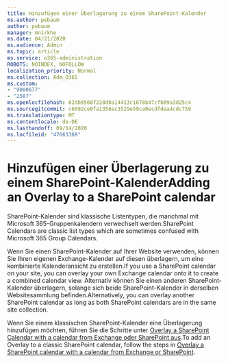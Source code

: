 ```yaml
---
title: Hinzufügen einer Überlagerung zu einem SharePoint-Kalender
ms.author: pebaum
author: pebaum
manager: mnirkhe
ms.date: 04/21/2020
ms.audience: Admin
ms.topic: article
ms.service: o365-administration
ROBOTS: NOINDEX, NOFOLLOW
localization_priority: Normal
ms.collection: Adm_O365
ms.custom:
- "9000677"
- "2587"
ms.openlocfilehash: 62db9568f228d0a14413c1678b47cfb09a3d25c4
ms.sourcegitcommit: c6692ce0fa1358ec3529e59ca0ecdfdea4cdc759
ms.translationtype: MT
ms.contentlocale: de-DE
ms.lasthandoff: 09/14/2020
ms.locfileid: "47663368"
---
```

# <a name="adding-an-overlay-to-a-sharepoint-calendar"></a><span data-ttu-id="48268-102">Hinzufügen einer Überlagerung zu einem SharePoint-Kalender</span><span class="sxs-lookup"><span data-stu-id="48268-102">Adding an Overlay to a SharePoint calendar</span></span>

<span data-ttu-id="48268-103">SharePoint-Kalender sind klassische Listentypen, die manchmal mit Microsoft 365-Gruppenkalendern verwechselt werden.</span><span class="sxs-lookup"><span data-stu-id="48268-103">SharePoint Calendars are classic list types which are sometimes confused with Microsoft 365 Group Calendars.</span></span>
 
<span data-ttu-id="48268-104">Wenn Sie einen SharePoint-Kalender auf Ihrer Website verwenden, können Sie Ihren eigenen Exchange-Kalender auf diesen überlagern, um eine kombinierte Kalenderansicht zu erstellen.</span><span class="sxs-lookup"><span data-stu-id="48268-104">If you use a SharePoint calendar on your site, you can overlay your own Exchange calendar onto it to create a combined calendar view.</span></span> <span data-ttu-id="48268-105">Alternativ können Sie einen anderen SharePoint-Kalender überlagern, solange sich beide SharePoint-Kalender in derselben Websitesammlung befinden.</span><span class="sxs-lookup"><span data-stu-id="48268-105">Alternatively, you can overlay another SharePoint calendar as long as both SharePoint calendars are in the same site collection.</span></span>
 
<span data-ttu-id="48268-106">Wenn Sie einem klassischen SharePoint-Kalender eine Überlagerung hinzufügen möchten, führen Sie die Schritte unter [Overlay a SharePoint Calendar with a calendar from Exchange oder SharePoint aus](https://support.office.com/article/Overlay-a-SharePoint-calendar-with-a-calendar-from-Exchange-or-SharePoint-4CAEBE59-3994-4A94-9322-B31ABB8A5E9A).</span><span class="sxs-lookup"><span data-stu-id="48268-106">To add an Overlay to a classic SharePoint calendar, follow the steps in [Overlay a SharePoint calendar with a calendar from Exchange or SharePoint](https://support.office.com/article/Overlay-a-SharePoint-calendar-with-a-calendar-from-Exchange-or-SharePoint-4CAEBE59-3994-4A94-9322-B31ABB8A5E9A).</span></span>
